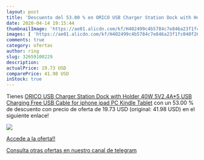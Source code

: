 ```yaml
---
layout: post
title: 'Descuento del 53.00 % en ORICO USB Charger Station Dock with Hold'
date: 2020-04-14 19:15:44
thumbnailImage: 'https://ae01.alicdn.com/kf/H402499c4b5784c7e846a23f1fc040f26P/ORICO-USB-Charger-Station-Dock-with-Holder-40W-5V2-4A-5-USB-Charging-Free-USB-Cable.jpg_350x350._SL200_.jpg'
images: [ 'https://ae01.alicdn.com/kf/H402499c4b5784c7e846a23f1fc040f26P/ORICO-USB-Charger-Station-Dock-with-Holder-40W-5V2-4A-5-USB-Charging-Free-USB-Cable.jpg_350x350._SL200_.jpg' ]
comments: true
category: ofertas
author: ring
slug: 32659100229
description:
actualPrice: 19.73 USD
comparePrice: 41.98 USD
inStock: true
---
```


Tienes [ORICO USB Charger Station Dock with Holder 40W 5V2.4A*5 USB Charging Free USB Cable for iphone ipad PC Kindle Tablet](https://www.amazon.com/dp/32659100229/?tag=redken08-20) con un 53.00 % de descuento con precio de oferta de 19.73 USD (original: 41.98 USD) en el siguiente enlace!

[![](https://ae01.alicdn.com/kf/H402499c4b5784c7e846a23f1fc040f26P/ORICO-USB-Charger-Station-Dock-with-Holder-40W-5V2-4A-5-USB-Charging-Free-USB-Cable.jpg_350x350._SL200_.jpg)](https://www.amazon.com/dp/32659100229/?tag=redken08-20)

[Accede a la oferta!!](https://www.amazon.com/dp/32659100229/?tag=redken08-20)

[Consulta otras ofertas en nuestro canal de telegram](https://t.me/s/ofertas25)
